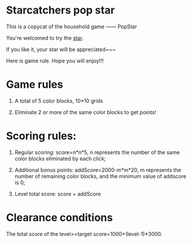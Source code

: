 # Starcatchers pop star

This is a copycat of the household game —— PopStar

You're welcomed to try the [star](https://Jinn-eth.github.io/Starcatcherpop/).

If you like it, your star will be appreciated~~~

Here is game rule. Hope you will enjoy!!!

# Game rules
1. A total of 5 color blocks, 10\*10 grids

2. Eliminate 2 or more of the same color blocks to get points!

# Scoring rules:

1. Regular scoring: score=n\*n\*5, n represents the number of the same color blocks eliminated by each click;

2. Additional bonus points: addScore=2000-m\*m\*20, m represents the number of remaining color blocks, and the minimum value of addscore is 0;

3. Level total score: score + addScore

# Clearance conditions

The total score of the level>=target score=1000+(level-1)\*3000.
